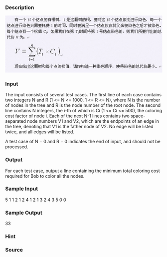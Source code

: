 
### Description
![](/images/1908.jpg) 
### Input
The input consists of several test cases. The first line of each case contains two integers N and R (1 <= N <= 1000, 1 <= R <= N), where N is the number of nodes in the tree and R is the node number of the root node. The second line contains N integers, the i-th of which is Ci (1 <= Ci <= 500), the coloring cost factor of node i. Each of the next N-1 lines contains two space-separated node numbers V1 and V2, which are the endpoints of an edge in the tree, denoting that V1 is the father node of V2. No edge will be listed twice, and all edges will be listed. 

A test case of N = 0 and R = 0 indicates the end of input, and should not be processed. 


### Output
For each test case, output a line containing the minimum total coloring cost required for Bob to color all the nodes.

### Sample Input
5 1
1 2 1 2 4
1 2
1 3
2 4
3 5
0 0


### Sample Output
33

### Hint

### Source
